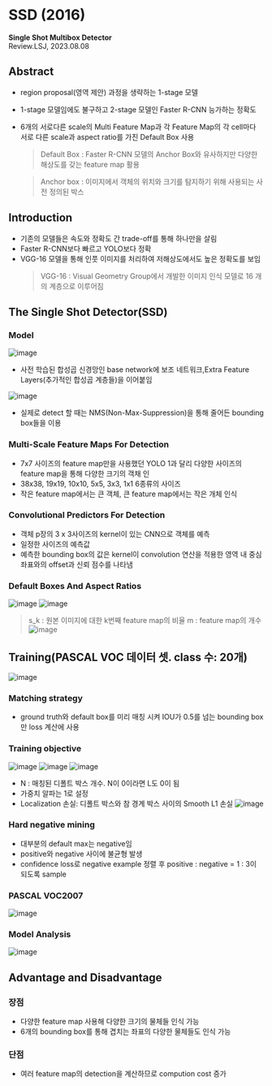 # SSD (2016)
**Single Shot Multibox Detector**   
Review.LSJ, 2023.08.08   
## Abstract   
* region proposal(영역 제안) 과정을 생략하는 1-stage 모델
* 1-stage 모델임에도 불구하고 2-stage 모델인 Faster R-CNN 능가하는 정확도
* 6개의 서로다른 scale의 Multi Feature Map과 각 Feature Map의 각 cell마다 서로 다른 scale과 aspect ratio를 가진 Default Box 사용   
  > Default Box : Faster R-CNN 모델의 Anchor Box와 유사하지만 다양한 해상도를 갖는 feature map 활용
  
  > Anchor box : 이미지에서 객체의 위치와 크기를 탐지하기 위해 사용되는 사전 정의된 박스

## Introduction   
* 기존의 모델들은 속도와 정확도 간 trade-off를 통해 하나만을 살림
* Faster R-CNN보다 빠르고 YOLO보다 정확
* VGG-16 모델을 통해 인풋 이미지를 처리하여 저해상도에서도 높은 정확도를 보임
  > VGG-16 : Visual Geometry Group에서 개발한 이미지 인식 모델로 16 개의 계층으로 이루어짐
  
## The Single Shot Detector(SSD)

### Model
![image](https://github.com/sj990710/Thesis_Review/assets/127752372/70e17146-3356-480d-936a-ef4d812c268e)
* 사전 학습된 합성곱 신경망인 base network에 보조 네트워크,Extra Feature Layers(추가적인 합성곱 계층들)을 이어붙임

![image](https://github.com/sj990710/Thesis_Review/assets/127752372/29b14993-ea8e-4f9d-a47e-0dffa3c4b0b3)
* 실제로 detect 할 때는 NMS(Non-Max-Suppression)을 통해 줄어든 bounding box들을 이용
### Multi-Scale Feature Maps For Detection
* 7x7 사이즈의 feature map만을 사용했던 YOLO 1과 달리 다양한 사이즈의 feature map을 통해 다양한 크기의 객채 인
* 38x38, 19x19, 10x10, 5x5, 3x3, 1x1 6종류의 사이즈
* 작은 feature map에서는 큰 객체, 큰 feature map에서는 작은 개체 인식

### Convolutional Predictors For Detection
* 객체 p장의 3 x 3사이즈의 kernel이 있는 CNN으로 객체를 예측
* 일정한 사이즈의 예측값
* 예측한 bounding box의 값은 kernel이 convolution 연산을 적용한 영역 내 중심좌표와의 offset과 신뢰 점수를 나타냄

### Default Boxes And Aspect Ratios  
![image](https://github.com/sj990710/Thesis_Review/assets/127752372/96ddccba-063c-49e7-a15c-c46455c92c76)
![image](https://github.com/sj990710/Thesis_Review/assets/127752372/5d1a76ab-7790-4803-9fc7-22b963a01383)
  > s_k : 원본 이미지에 대한 k번째 feature map의 비율
  > m : feature map의 개수
![image](https://github.com/sj990710/Thesis_Review/assets/127752372/e4083d5b-3f6f-469d-95d4-802db664db31)

## Training(PASCAL VOC 데이터 셋. class 수: 20개)
![image](https://github.com/sj990710/Thesis_Review/assets/127752372/2dc5d624-0f5d-4119-a692-cfcddf382b31)

### Matching strategy
* ground truth와 default box를 미리 매칭 시켜 IOU가 0.5를 넘는 bounding box만 loss 계산에 사용
### Training objective 
![image](https://github.com/sj990710/Thesis_Review/assets/127752372/78bbf2b0-a7eb-4246-98ee-c92d2195c184)
![image](https://github.com/sj990710/Thesis_Review/assets/127752372/1b53adc0-bc60-4b3e-8f9a-30cbddf43ae2)
![image](https://github.com/sj990710/Thesis_Review/assets/127752372/a10b6685-1bdc-4bdb-a1e5-887e501b03cf)
* N : 매칭된 디폴트 박스 개수. N이 0이라면 L도 0이 됨
* 가중치 알파는 1로 설정
* Localization 손실: 디폴트 박스와 참 경계 박스 사이의 Smooth L1 손실
![image](https://github.com/sj990710/Thesis_Review/assets/127752372/f594b759-c926-4248-9bf6-a83a090d8756)

### Hard negative mining 
* 대부분의 default max는 negative임
* positive와 negative 사이에 불균형 발생
* confidence loss로 negative example 정렬 후 positive : negative = 1 : 3이 되도록 sample
### PASCAL VOC2007   
![image](https://github.com/sj990710/Thesis_Review/assets/127752372/aceef5f8-a983-4d3b-8a29-664942de4376)

### Model Analysis   
![image](https://github.com/sj990710/Thesis_Review/assets/127752372/c36531da-3169-47f1-b690-d9b96340fd47)

## Advantage and Disadvantage

### 장점  
* 다양한 feature map 사용해 다양한 크기의 물체들 인식 가능
* 6개의 bounding box를 통해 겹치는 좌표의 다양한 물체들도 인식 가능

### 단점  
* 여러 feature map의 detection을 계산하므로 compution cost 증가
